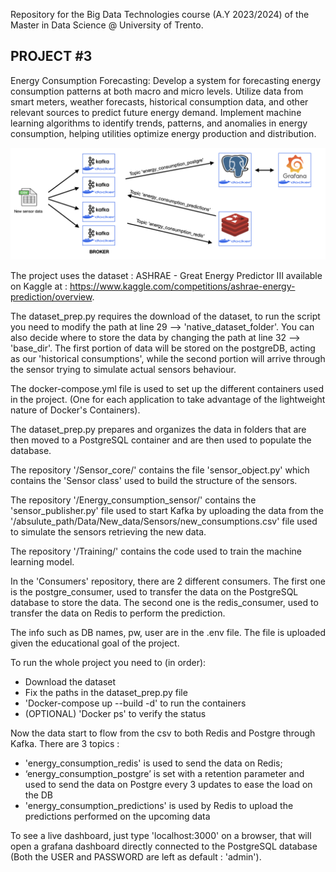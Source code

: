 Repository for the Big Data Technologies course (A.Y 2023/2024) of the Master in Data Science @ University of Trento.

PROJECT #3
------------------------------------------------------------------------------------------------------------------------
Energy Consumption Forecasting: Develop a system for forecasting energy consumption patterns at both macro and micro levels. Utilize data from smart meters, weather forecasts, 
historical consumption data, and other relevant sources to predict future energy demand. Implement machine learning algorithms to identify trends, patterns, and anomalies in energy 
consumption, helping utilities optimize energy production and distribution.

![alt text](project_schema.png)

The project uses the dataset : ASHRAE - Great Energy Predictor III available on Kaggle at : https://www.kaggle.com/competitions/ashrae-energy-prediction/overview.

The dataset_prep.py requires the download of the dataset, to run the script you need to modify the path at line 29 --> 'native_dataset_folder'. 
You can also decide where to store the data by changing the path at line 32 --> 'base_dir'.
The first portion of data will be stored on the postgreDB, acting as our 'historical consumptions', while the second portion will arrive through the sensor trying to simulate actual sensors behaviour.

The docker-compose.yml file is used to set up the different containers used in the project. (One for each application to take advantage of the lightweight nature of Docker's Containers).

The dataset_prep.py prepares and organizes the data in folders that are then moved to a PostgreSQL container and are then used to populate the database.

The repository '/Sensor_core/' contains the file 'sensor_object.py' which contains the 'Sensor class' used to build the structure of the sensors.

The repository '/Energy_consumption_sensor/' contains the 'sensor_publisher.py' file used to start Kafka by uploading the data from the '/absulute_path/Data/New_data/Sensors/new_consumptions.csv' file used to simulate the sensors retrieving the new data.

The repository '/Training/' contains the code used to train the machine learning model.

In the 'Consumers' repository, there are 2 different consumers. 
The first one is the postgre_consumer, used to transfer the data on the PostgreSQL database to store the data.
The second one is the redis_consumer, used to transfer the data on Redis to perform the prediction.

The info such as DB names, pw, user are in the .env file. The file is uploaded given the educational goal of the project. 

To run the whole project you need to (in order):

- Download the dataset 
- Fix the paths in the dataset_prep.py file 
- 'Docker-compose up --build -d' to run the containers
- (OPTIONAL) 'Docker ps' to verify the status

Now the data start to flow from the csv to both Redis and Postgre through Kafka.
There are 3 topics :
-   'energy_consumption_redis' is used to send the data on Redis;
-   ‘energy_consumption_postgre’ is set with a retention parameter and used to send the data on Postgre every 3 updates to ease the load on the DB
-   'energy_consumption_predictions' is used by Redis to upload the predictions performed on the upcoming data 

To see a live dashboard, just type 'localhost:3000' on a browser, that will open a grafana dashboard directly connected to the PostgreSQL database (Both the USER and PASSWORD are left as default : 'admin').